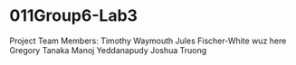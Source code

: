 # 011Group6-Lab3
Project Team Members:
Timothy Waymouth
Jules Fischer-White wuz here
Gregory Tanaka
Manoj Yeddanapudy
Joshua Truong
